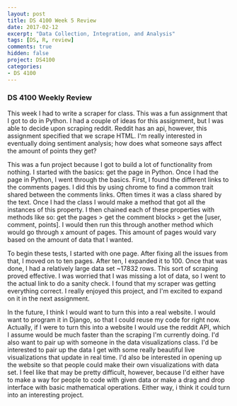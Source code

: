 ```yaml
---
layout: post
title: DS 4100 Week 5 Review
date: 2017-02-12
excerpt: "Data Collection, Integration, and Analysis"
tags: [DS, R, review]
comments: true
hidden: false
project: DS4100
categories:
- DS 4100
---
```


### DS 4100 Weekly Review

This week I had to write a scraper for class. This was a fun assignment that I got to do in Python. I had a couple of ideas for this assignment, but I was able to decide upon scraping reddit. Reddit has an api, however, this assignment specified that we scrape HTML. I'm really interested in eventually doing sentiment analysis; how does what someone says affect the amount of points they get?

This was a fun project because I got to build a lot of functionality from nothing. I started with the basics: get the page in Python. Once I had the page in Python, I went through the basics. First, I found the different links to the comments pages. I did this by using chrome to find a common trait shared between the comments links. Often times it was a class shared by the text. Once I had the class I would make a method that got all the instances of this property. I then chained each of these properties with methods like so: get the pages > get the comment blocks > get the [user, comment, points]. I would then run this through another method which would go through x amount of pages. This amount of pages would vary based on the amount of data that I wanted. 

To begin these tests, I started with one page. After fixing all the issues from that, I moved on to ten pages. After ten, I expanded it to 100. Once that was done, I had a relatively large data set ~17832 rows. This sort of scraping proved effective. I was worried that I was missing a lot of data, so I went to the actual link to do a sanity check. I found that my scraper was getting everything correct. I really enjoyed this project, and I'm excited to expand on it in the next assignment. 

In the future, I think I would want to turn this into a real website. I would want to program it in Django, so that I could reuse my code for right now. Actually, if I were to turn this into a website I would use the reddit API, which I assume would be much faster than the scraping I'm currently doing. I'd also want to pair up with someone in the data visualizations class. I'd be interested to pair up the data I get with some really beautiful live visualizations that update in real time. I'd also be interested in opening up the website so that people could make their own visualizations with data set. I feel like that may be pretty difficult, however, because I'd either have to make a way for people to code with given data or make a drag and drop interface with basic mathematical operations. Either way, i think it could turn into an interesting project.